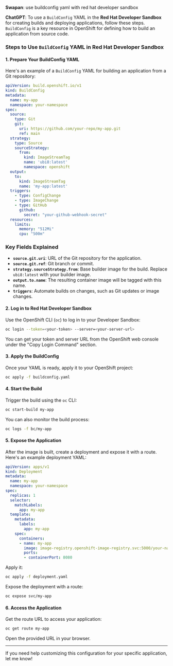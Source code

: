 **Swapan**: use buildconfig yaml with red hat developer sandbox

**ChatGPT**: To use a `BuildConfig` YAML in the **Red Hat Developer Sandbox** for creating builds and deploying applications, follow these steps. `BuildConfig` is a key resource in OpenShift for defining how to build an application from source code.

### Steps to Use `BuildConfig` YAML in Red Hat Developer Sandbox

#### 1. **Prepare Your BuildConfig YAML**
Here's an example of a `BuildConfig` YAML for building an application from a Git repository:

```yaml
apiVersion: build.openshift.io/v1
kind: BuildConfig
metadata:
  name: my-app
  namespace: your-namespace
spec:
  source:
    type: Git
    git:
      uri: https://github.com/your-repo/my-app.git
      ref: main
  strategy:
    type: Source
    sourceStrategy:
      from:
        kind: ImageStreamTag
        name: 'ubi8:latest'
        namespace: openshift
  output:
    to:
      kind: ImageStreamTag
      name: 'my-app:latest'
  triggers:
    - type: ConfigChange
    - type: ImageChange
    - type: GitHub
      github:
        secret: "your-github-webhook-secret"
  resources:
    limits:
      memory: "512Mi"
      cpu: "500m"
```

### Key Fields Explained
- **`source.git.uri`**: URL of the Git repository for the application.
- **`source.git.ref`**: Git branch or commit.
- **`strategy.sourceStrategy.from`**: Base builder image for the build. Replace `ubi8:latest` with your builder image.
- **`output.to.name`**: The resulting container image will be tagged with this name.
- **`triggers`**: Automate builds on changes, such as Git updates or image changes.

#### 2. **Log in to Red Hat Developer Sandbox**
Use the OpenShift CLI (`oc`) to log in to your Developer Sandbox:
```bash
oc login --token=<your-token> --server=<your-server-url>
```

You can get your token and server URL from the OpenShift web console under the "Copy Login Command" section.

#### 3. **Apply the BuildConfig**
Once your YAML is ready, apply it to your OpenShift project:

```bash
oc apply -f buildconfig.yaml
```

#### 4. **Start the Build**
Trigger the build using the `oc` CLI:
```bash
oc start-build my-app
```

You can also monitor the build process:
```bash
oc logs -f bc/my-app
```

#### 5. **Expose the Application**
After the image is built, create a deployment and expose it with a route. Here's an example deployment YAML:

```yaml
apiVersion: apps/v1
kind: Deployment
metadata:
  name: my-app
  namespace: your-namespace
spec:
  replicas: 1
  selector:
    matchLabels:
      app: my-app
  template:
    metadata:
      labels:
        app: my-app
    spec:
      containers:
      - name: my-app
        image: image-registry.openshift-image-registry.svc:5000/your-namespace/my-app:latest
        ports:
        - containerPort: 8080
```

Apply it:
```bash
oc apply -f deployment.yaml
```

Expose the deployment with a route:
```bash
oc expose svc/my-app
```

#### 6. **Access the Application**
Get the route URL to access your application:
```bash
oc get route my-app
```

Open the provided URL in your browser.

---

If you need help customizing this configuration for your specific application, let me know!

